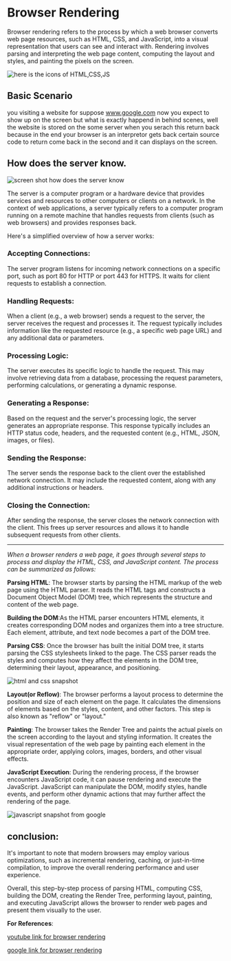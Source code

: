 # Browser Rendering

Browser rendering refers to the process by which a web browser converts web page resources, such as HTML, CSS, and JavaScript, into a visual representation that users can see and interact with. Rendering involves parsing and interpreting the web page content, computing the layout and styles, and painting the pixels on the screen.

![here is the icons of HTML,CSS,JS](https://blog.logrocket.com/wp-content/uploads/2021/06/how-browser-rendering-works.png)

## Basic Scenario

you visiting a website for suppose www.google.com now you expect to show up on the screen but what is exactly happend in behind scenes, well the website is stored on the some server when you serach this return back because in the end your browser is an interpretor gets back certain source code to return come back in the second and it can displays on the screen.

## How does the server know.

![screen shot how does the server know](https://digitalmarketingdeal.com/blog/wp-content/uploads/2019/12/What-is-a-server-and-how-does-it-work.jpg)

The server is a computer program or a hardware device that provides services and resources to other computers or clients on a network. In the context of web applications, a server typically refers to a computer program running on a remote machine that handles requests from clients (such as web browsers) and provides responses back.

Here's a simplified overview of how a server works:

### Accepting Connections: 
The server program listens for incoming network connections on a specific port, such as port 80 for HTTP or port 443 for HTTPS. It waits for client requests to establish a connection.

### Handling Requests: 
When a client (e.g., a web browser) sends a request to the server, the server receives the request and processes it. The request typically includes information like the requested resource (e.g., a specific web page URL) and any additional data or parameters.

### Processing Logic: 
The server executes its specific logic to handle the request. This may involve retrieving data from a database, processing the request parameters, performing calculations, or generating a dynamic response.

### Generating a Response: 
Based on the request and the server's processing logic, the server generates an appropriate response. This response typically includes an HTTP status code, headers, and the requested content (e.g., HTML, JSON, images, or files).

### Sending the Response: 
The server sends the response back to the client over the established network connection. It may include the requested content, along with any additional instructions or headers.

### Closing the Connection: 
After sending the response, the server closes the network connection with the client. This frees up server resources and allows it to handle subsequent requests from other clients.

---

*When a browser renders a web page, it goes through several steps to process and display the HTML, CSS, and JavaScript content. The process can be summarized as follows:*

**Parsing HTML**:
The browser starts by parsing the HTML markup of the web page using the HTML parser. It reads the HTML tags and constructs a Document Object Model (DOM) tree, which represents the structure and content of the web page.

**Building the DOM**:As the HTML parser encounters HTML elements, it creates corresponding DOM nodes and organizes them into a tree structure. Each element, attribute, and text node becomes a part of the DOM tree.

**Parsing CSS**: Once the browser has built the initial DOM tree, it starts parsing the CSS stylesheets linked to the page. The CSS parser reads the styles and computes how they affect the elements in the DOM tree, determining their layout, appearance, and positioning.


![html and css snapshot](https://limpet.net/mbrubeck/images/2014/pipeline.svg)



**Layout(or Reflow)**: The browser performs a layout process to determine the position and size of each element on the page. It calculates the dimensions of elements based on the styles, content, and other factors. This step is also known as "reflow" or "layout."

**Painting**: The browser takes the Render Tree and paints the actual pixels on the screen according to the layout and styling information. It creates the visual representation of the web page by painting each element in the appropriate order, applying colors, images, borders, and other visual effects.

**JavaScript Execution**: During the rendering process, if the browser encounters JavaScript code, it can pause rendering and execute the JavaScript. JavaScript can manipulate the DOM, modify styles, handle events, and perform other dynamic actions that may further affect the rendering of the page.

![javascript snapshot from google](https://geekflare.com/wp-content/uploads/2022/01/CLIENT-SIDE-RENDERING.png)


## conclusion:
It's important to note that modern browsers may employ various optimizations, such as incremental rendering, caching, or just-in-time compilation, to improve the overall rendering performance and user experience.

Overall, this step-by-step process of parsing HTML, computing CSS, building the DOM, creating the Render Tree, performing layout, painting, and executing JavaScript allows the browser to render web pages and present them visually to the user.

**For References**:

[youtube link for browser rendering](https://youtu.be/hJHvdBlSxug)

[google link for browser rendering](https://blog.logrocket.com/how-browser-rendering-works-behind-scenes/)